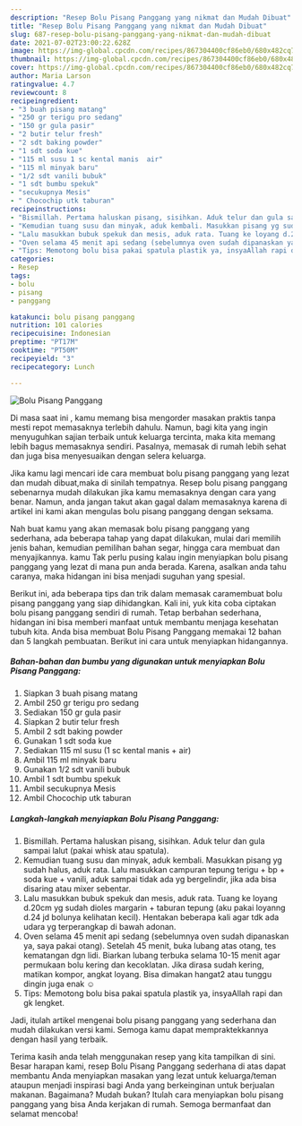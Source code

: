 ```yaml
---
description: "Resep Bolu Pisang Panggang yang nikmat dan Mudah Dibuat"
title: "Resep Bolu Pisang Panggang yang nikmat dan Mudah Dibuat"
slug: 687-resep-bolu-pisang-panggang-yang-nikmat-dan-mudah-dibuat
date: 2021-07-02T23:00:22.628Z
image: https://img-global.cpcdn.com/recipes/867304400cf86eb0/680x482cq70/bolu-pisang-panggang-foto-resep-utama.jpg
thumbnail: https://img-global.cpcdn.com/recipes/867304400cf86eb0/680x482cq70/bolu-pisang-panggang-foto-resep-utama.jpg
cover: https://img-global.cpcdn.com/recipes/867304400cf86eb0/680x482cq70/bolu-pisang-panggang-foto-resep-utama.jpg
author: Maria Larson
ratingvalue: 4.7
reviewcount: 8
recipeingredient:
- "3 buah pisang matang"
- "250 gr terigu pro sedang"
- "150 gr gula pasir"
- "2 butir telur fresh"
- "2 sdt baking powder"
- "1 sdt soda kue"
- "115 ml susu 1 sc kental manis  air"
- "115 ml minyak baru"
- "1/2 sdt vanili bubuk"
- "1 sdt bumbu spekuk"
- "secukupnya Mesis"
- " Chocochip utk taburan"
recipeinstructions:
- "Bismillah. Pertama haluskan pisang, sisihkan. Aduk telur dan gula sampai lalut (pakai whisk atau spatula)."
- "Kemudian tuang susu dan minyak, aduk kembali. Masukkan pisang yg sudah halus, aduk rata. Lalu masukkan campuran tepung terigu + bp + soda kue + vanili, aduk sampai tidak ada yg bergelindir, jika ada bisa disaring atau mixer sebentar."
- "Lalu masukkan bubuk spekuk dan mesis, aduk rata. Tuang ke loyang d.20cm yg sudah dioles margarin + taburan tepung (aku pakai loyanng d.24 jd bolunya kelihatan kecil). Hentakan beberapa kali agar tdk ada udara yg terperangkap di bawah adonan."
- "Oven selama 45 menit api sedang (sebelumnya oven sudah dipanaskan ya, saya pakai otang). Setelah 45 menit, buka lubang atas otang, tes kematangan dgn lidi. Biarkan lubang terbuka selama 10-15 menit agar permukaan bolu kering dan kecoklatan. Jika dirasa sudah kering, matikan kompor, angkat loyang. Bisa dimakan hangat2 atau tunggu dingin juga enak ☺"
- "Tips: Memotong bolu bisa pakai spatula plastik ya, insyaAllah rapi dan gk lengket."
categories:
- Resep
tags:
- bolu
- pisang
- panggang

katakunci: bolu pisang panggang 
nutrition: 101 calories
recipecuisine: Indonesian
preptime: "PT17M"
cooktime: "PT50M"
recipeyield: "3"
recipecategory: Lunch

---
```



![Bolu Pisang Panggang](https://img-global.cpcdn.com/recipes/867304400cf86eb0/680x482cq70/bolu-pisang-panggang-foto-resep-utama.jpg)

Di masa  saat ini , kamu memang bisa mengorder masakan praktis tanpa mesti repot memasaknya terlebih dahulu. Namun, bagi kita yang ingin menyuguhkan sajian terbaik untuk keluarga tercinta, maka kita memang lebih bagus memasaknya sendiri. Pasalnya, memasak di rumah lebih sehat dan juga bisa menyesuaikan dengan selera keluarga.

Jika kamu lagi mencari ide cara membuat bolu pisang panggang yang lezat dan mudah dibuat,maka di sinilah tempatnya. Resep bolu pisang panggang  sebenarnya mudah dilakukan jika kamu memasaknya dengan cara yang benar. Namun, anda jangan takut akan gagal dalam memasaknya 
karena di artikel ini kami akan mengulas bolu pisang panggang dengan seksama.  



Nah buat kamu yang akan memasak bolu pisang panggang yang sederhana, ada beberapa tahap yang dapat dilakukan, mulai dari memilih jenis bahan, kemudian pemilihan bahan segar, hingga cara membuat dan menyajikannya. kamu Tak perlu pusing kalau ingin menyiapkan bolu pisang panggang yang lezat di mana pun anda berada. Karena, asalkan anda  tahu caranya, maka hidangan ini bisa menjadi suguhan yang spesial.

Berikut ini, ada beberapa tips dan trik dalam memasak caramembuat bolu pisang panggang yang siap dihidangkan. Kali ini, yuk kita coba ciptakan bolu pisang panggang sendiri di rumah. Tetap berbahan sederhana, hidangan ini bisa memberi manfaat untuk membantu menjaga kesehatan tubuh kita. Anda bisa membuat Bolu Pisang Panggang memakai 12 bahan dan 5 langkah pembuatan. Berikut ini cara untuk menyiapkan hidangannya.

<!--inarticleads1-->

##### Bahan-bahan dan bumbu yang digunakan untuk menyiapkan Bolu Pisang Panggang:

1. Siapkan 3 buah pisang matang
1. Ambil 250 gr terigu pro sedang
1. Sediakan 150 gr gula pasir
1. Siapkan 2 butir telur fresh
1. Ambil 2 sdt baking powder
1. Gunakan 1 sdt soda kue
1. Sediakan 115 ml susu (1 sc kental manis + air)
1. Ambil 115 ml minyak baru
1. Gunakan 1/2 sdt vanili bubuk
1. Ambil 1 sdt bumbu spekuk
1. Ambil secukupnya Mesis
1. Ambil  Chocochip utk taburan




<!--inarticleads2-->

##### Langkah-langkah menyiapkan Bolu Pisang Panggang:

1. Bismillah. Pertama haluskan pisang, sisihkan. Aduk telur dan gula sampai lalut (pakai whisk atau spatula).
1. Kemudian tuang susu dan minyak, aduk kembali. Masukkan pisang yg sudah halus, aduk rata. Lalu masukkan campuran tepung terigu + bp + soda kue + vanili, aduk sampai tidak ada yg bergelindir, jika ada bisa disaring atau mixer sebentar.
1. Lalu masukkan bubuk spekuk dan mesis, aduk rata. Tuang ke loyang d.20cm yg sudah dioles margarin + taburan tepung (aku pakai loyanng d.24 jd bolunya kelihatan kecil). Hentakan beberapa kali agar tdk ada udara yg terperangkap di bawah adonan.
1. Oven selama 45 menit api sedang (sebelumnya oven sudah dipanaskan ya, saya pakai otang). Setelah 45 menit, buka lubang atas otang, tes kematangan dgn lidi. Biarkan lubang terbuka selama 10-15 menit agar permukaan bolu kering dan kecoklatan. Jika dirasa sudah kering, matikan kompor, angkat loyang. Bisa dimakan hangat2 atau tunggu dingin juga enak ☺
1. Tips: Memotong bolu bisa pakai spatula plastik ya, insyaAllah rapi dan gk lengket.




Jadi, itulah artikel mengenai  bolu pisang panggang  yang sederhana dan mudah dilakukan versi kami. Semoga kamu dapat mempraktekkannya dengan hasil yang terbaik. 

Terima kasih anda telah menggunakan resep yang kita tampilkan di sini. Besar harapan kami, resep  Bolu Pisang Panggang sederhana di atas dapat membantu Anda menyiapkan masakan yang lezat untuk keluarga/teman ataupun menjadi inspirasi bagi Anda yang berkeinginan untuk berjualan makanan. Bagaimana? Mudah bukan? Itulah cara menyiapkan bolu pisang panggang yang bisa Anda kerjakan di rumah. Semoga bermanfaat dan selamat mencoba!

